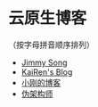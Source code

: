 # 云原生博客

（按字母拼音顺序排列）

* [Jimmy Song](https://jimmysong.io)
* [KaiRen's Blog](https://k2r2bai.com)
* [小刚的博客](https://blog.csdn.net/idea77)
* [伪架构师](http://blog.fleeto.us)